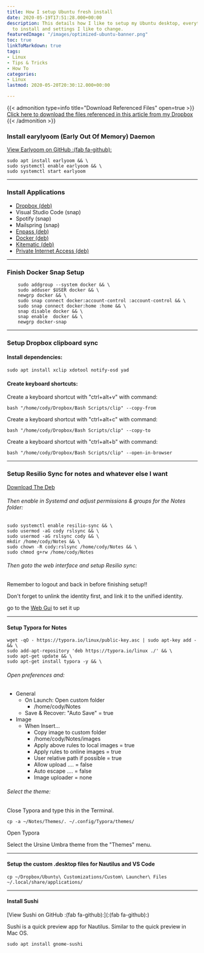```yaml
---
title: How I setup Ubuntu fresh install
date: 2020-05-19T17:51:28.000+00:00
description: This details how I like to setup my Ubuntu desktop, everything I like
  to install and settings I like to change.
featuredImage: "/images/optimized-ubuntu-banner.png"
toc: true
linkToMarkdown: true
tags:
- Linux
- Tips & Tricks
- How To
categories:
- Linux
lastmod: 2020-05-20T20:30:12.000+00:00

---
```

<!--more-->

{{< admonition type=info title="Download Referenced Files" open=true >}} [Click here to download the files referenced in this article from my Dropbox ](https://www.dropbox.com/sh/11olmidp2oyvjz4/AACtmBchqIfxx9MhAjlErJawa?dl=0){{< /admonition >}}

### Install earylyoom (Early Out Of Memory) Daemon

[View Earlyoom on GitHub :(fab fa-github):](https://github.com/rfjakob/earlyoom)

```shell
sudo apt install earlyoom && \
sudo systemctl enable earlyoom && \
sudo systemctl start earlyoom
```

***

### Install Applications

* [Dropbox (deb)](https://www.dropbox.com/install-linux)
* Visual Studio Code (snap)
* Spotify (snap)
* Mailspring (snap)
* [Enpass (deb)](https://www.enpass.io/support/kb/general/how-to-install-enpass-on-linux/)
* [Docker (deb)](https://docs.docker.com/engine/install/)
* [Kitematic (deb)](https://github.com/docker/kitematic/releases)
* [Private Internet Access (deb)](https://www.privateinternetaccess.com/pages/download)

***

### Finish Docker Snap Setup

```shell
    sudo addgroup --system docker && \
    sudo adduser $USER docker && \
    newgrp docker && \
    sudo snap connect docker:account-control :account-control && \
    sudo snap connect docker:home :home && \
    snap disable docker && \
    snap enable  docker && \
    newgrp docker-snap
```

***

### Setup Dropbox clipboard sync

#### Install dependencies:

```shell
sudo apt install xclip xdotool notify-osd yad
```

#### Create keyboard shortcuts:

Create a keyboard shortcut with "ctrl+alt+v" with command:

```shell
bash "/home/cody/Dropbox/Bash Scripts/clip" --copy-from
```

Create a keyboard shortcut with "ctrl+alt+c" with command:

```shell
bash "/home/cody/Dropbox/Bash Scripts/clip" --copy-to
```

Create a keyboard shortcut with "ctrl+alt+b" with command:

```shell
bash "/home/cody/Dropbox/Bash Scripts/clip" --open-in-browser
```

***

### Setup Resilio Sync for notes and whatever else I want

[Download The Deb](https://help.resilio.com/hc/en-us/articles/206178924)

###### Then enable in Systemd and adjust permissions & groups for the Notes folder:

```shell
sudo systemctl enable resilio-sync && \
sudo usermod -aG cody rslsync && \
sudo usermod -aG rslsync cody && \
mkdir /home/cody/Notes && \
sudo chown -R cody:rslsync /home/cody/Notes && \
sudo chmod g+rw /home/cody/Notes
```

###### Then goto the web interface and setup Resilio sync:

Remember to logout and back in before finishing setup!!

Don't forget to unlink the identity first, and link it to the unified identity.

go to the [Web Gui](http://localhost:8888/gui/) to set it up

***

#### Setup Typora for Notes

```shell
wget -qO - https://typora.io/linux/public-key.asc | sudo apt-key add - && \
sudo add-apt-repository 'deb https://typora.io/linux ./' && \
sudo apt-get update && \
sudo apt-get install typora -y && \
```

###### Open preferences and:

* General
  * On Launch: Open custom folder
    * /home/cody/Notes
  * Save & Recover: "Auto Save" = true
* Image
  * When Insert...
    * Copy image to custom folder
    * /home/cody/Notes/images
    * Apply above rules to local images = true
    * Apply rules to online images = true
    * User relative path if possible = true
    * Allow upload .... = false
    * Auto escape .... = false
    * Image uploader = none

###### Select the theme:

Close Typora and type this in the Terminal.

```shell
cp -a ~/Notes/Themes/. ~/.config/Typora/themes/
```

Open Typora

Select the Ursine Umbra theme from the "Themes" menu.

***

#### Setup the custom .desktop files for Nautilus and VS Code

```shell
cp ~/Dropbox/Ubuntu\ Customizations/Custom\ Launcher\ Files ~/.local/share/applications/ 
```

***

#### Install Sushi

[View Sushi on GitHub :(fab fa-github):](:(fab fa-github):)

Sushi is a quick preview app for Nautilus. Similar to the quick preview in Mac OS.

```shell
sudo apt install gnome-sushi
```